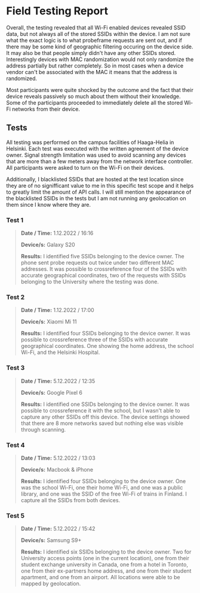 # Field Testing Report

Overall, the testing revealed that all Wi-Fi enabled devices revealed SSID data, but not always all of the stored SSIDs within the device. I am not sure what the exact logic is to what probeframe requests are sent out, and if there may be some kind of geographic filtering occuring on the device side. It may also be that people simply didn't have any other SSIDs stored. Interestingly devices with MAC randomization would not only randomize the address partially but rather completely. So in most cases when a device vendor can't be associated with the MAC it means that the address is randomized. 

Most participants were quite shocked by the outcome and the fact that their device reveals passively so much about them without their knowledge. Some of the participants proceeded to immediately delete all the stored Wi-Fi networks from their device. 

## Tests

All testing was performed on the campus facilities of Haaga-Helia in Helsinki. Each test was executed with the written agreement of the device owner. Signal strength limitation was used to avoid scanning any devices that are more than a few meters away from the network interface controller. All participants were asked to turn on the Wi-Fi on their devices. 

Additionally, I blacklisted SSIDs that are hosted at the test location since they are of no signifficant value to me in this specific test scope and it helps to greatly limit the amount of API calls. I will still mention the appearance of the blacklisted SSIDs in the tests but I am not running any geolocation on them since I know where they are.

### Test 1

>**Date / Time:**
>1.12.2022 / 16:16
>
>**Device/s:**
>Galaxy S20
>
>**Results:**
>I identified five SSIDs belonging to the device owner. The phone sent probe requests out twice under two different MAC addresses. It was possible to crossreference four of the SSIDs with accurate geographical coordinates, two of the requests with SSIDs belonging to the University where the testing was done.
> 

### Test 2

>**Date / Time:**
>1.12.2022 / 17:00
>
>**Device/s:**
>Xiaomi Mi 11 
>
>**Results:**
>I identified four SSIDs belonging to the device owner. It was possible to crossreference three of the SSIDs with accurate geographical coordinates. One showing the home address, the school Wi-Fi, and the Helsinki Hospital.    
>

### Test 3

>**Date / Time:**
>5.12.2022 / 12:35
>
>**Device/s:**
>Google Pixel 6 
>
>**Results:**
>I identified one SSIDs belonging to the device owner. It was possible to crossreference it with the school, but I wasn't able to capture any other SSIDs off this device. The device settings showed that there are 8 more networks saved but nothing else was visible through scanning. 
>

### Test 4

>**Date / Time:**
>5.12.2022 / 13:03
>
>**Device/s:**
>Macbook & iPhone
>
>**Results:**
>I identified four SSIDs belonging to the device owner. One was the school Wi-Fi, one their home Wi-Fi, and one was a public library, and one was the SSID of the free Wi-Fi of trains in Finland. I capture all the SSIDs from both devices. 


### Test 5

>**Date / Time:**
>5.12.2022 / 15:42
>
>**Device/s:**
>Samsung S9+
>
>**Results:**
>I identified six SSIDs belonging to the device owner. Two for University access points (one in the current location), one from their student exchange university in Canada, one from a hotel in Toronto, one from their ex-partners home address, and one from their student apartment, and one from an airport. All locations were able to be mapped by geolocation.  
>

